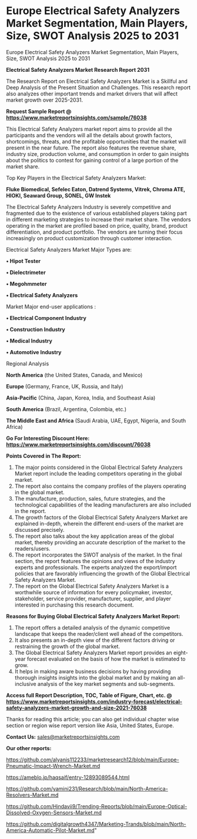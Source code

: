 # Europe Electrical Safety Analyzers Market Segmentation, Main Players, Size, SWOT Analysis 2025 to 2031
 Europe Electrical Safety Analyzers Market Segmentation, Main Players, Size, SWOT Analysis 2025 to 2031

<strong>Electrical Safety Analyzers Market Research Report 2031</strong>

The Research Report on Electrical Safety Analyzers Market is a Skillful and Deep Analysis of the Present Situation and Challenges. This research report also analyzes other important trends and market drivers that will affect market growth over 2025-2031.

<strong>Request Sample Report @ <a href=https://www.marketreportsinsights.com/sample/76038>https://www.marketreportsinsights.com/sample/76038</a></strong>

This Electrical Safety Analyzers market report aims to provide all the participants and the vendors will all the details about growth factors, shortcomings, threats, and the profitable opportunities that the market will present in the near future. The report also features the revenue share, industry size, production volume, and consumption in order to gain insights about the politics to contest for gaining control of a large portion of the market share.

Top Key Players in the Electrical Safety Analyzers Market:

<strong>Fluke Biomedical, Sefelec Eaton, Datrend Systems, Vitrek, Chroma ATE, HIOKI, Seaward Group, SONEL, GW Instek</strong>

The Electrical Safety Analyzers Industry is severely competitive and fragmented due to the existence of various established players taking part in different marketing strategies to increase their market share. The vendors operating in the market are profiled based on price, quality, brand, product differentiation, and product portfolio. The vendors are turning their focus increasingly on product customization through customer interaction.

Electrical Safety Analyzers Market Major Types are:

<strong>• Hipot Tester

• Dielectrimeter

• Megohmmeter

• Electrical Safety Analyzers</strong>

Market Major end-user applications :

<strong>• Electrical Component Industry

• Construction Industry

• Medical Industry

• Automotive Industry</strong>

Regional Analysis

</u><strong><b>North America</b></strong> (the United States, Canada, and Mexico)

<strong><b>Europe </b></strong>(Germany, France, UK, Russia, and Italy)

<strong><b>Asia-Pacific</b></strong> (China, Japan, Korea, India, and Southeast Asia)

<strong><b>South America</b></strong> (Brazil, Argentina, Colombia, etc.)

<strong><b>The Middle East and Africa</b></strong> (Saudi Arabia, UAE, Egypt, Nigeria, and South Africa)

<strong>Go For Interesting Discount Here: <a href=https://www.marketreportsinsights.com/discount/76038>https://www.marketreportsinsights.com/discount/76038</a></strong>

<strong>Points Covered in The Report:</strong>
<ol>
  <li>The major points considered in the Global Electrical Safety Analyzers Market report include the leading competitors operating in the global market.</li>
  <li>The report also contains the company profiles of the players operating in the global market.</li>
  <li>The manufacture, production, sales, future strategies, and the technological capabilities of the leading manufacturers are also included in the report.</li>
  <li>The growth factors of the Global Electrical Safety Analyzers Market are explained in-depth, wherein the different end-users of the market are discussed precisely.</li>
  <li>The report also talks about the key application areas of the global market, thereby providing an accurate description of the market to the readers/users.</li>
  <li>The report incorporates the SWOT analysis of the market. In the final section, the report features the opinions and views of the industry experts and professionals. The experts analyzed the export/import policies that are favorably influencing the growth of the Global Electrical Safety Analyzers Market.</li>
  <li>The report on the Global Electrical Safety Analyzers Market is a worthwhile source of information for every policymaker, investor, stakeholder, service provider, manufacturer, supplier, and player interested in purchasing this research document.</li>
</ol>
<strong>Reasons for Buying Global Electrical Safety Analyzers Market Report:</strong>

<ol>
  <li>The report offers a detailed analysis of the dynamic competitive landscape that keeps the reader/client well ahead of the competitors.</li>
  <li>It also presents an in-depth view of the different factors driving or restraining the growth of the global market.</li>
  <li>The Global Electrical Safety Analyzers Market report provides an eight-year forecast evaluated on the basis of how the market is estimated to grow.</li>
  <li>It helps in making aware business decisions by having providing thorough insights insights into the global market and by making an all-inclusive analysis of the key market segments and sub-segments.</li>
</ol>
<strong>Access full Report Description, TOC, Table of Figure, Chart, etc. @ <a href=https://www.marketreportsinsights.com/industry-forecast/electrical-safety-analyzers-market-growth-and-size-2021-76038>https://www.marketreportsinsights.com/industry-forecast/electrical-safety-analyzers-market-growth-and-size-2021-76038</a></strong>


Thanks for reading this article; you can also get individual chapter wise section or region wise report version like Asia, United States, Europe.

<strong>Contact Us:</strong>
sales@marketreportsinsights.com

<strong>Our other reports:</strong>

<a href=https://github.com/alyanis112233/marketresearch12/blob/main/Europe-Pneumatic-Impact-Wrench-Market.md>https://github.com/alyanis112233/marketresearch12/blob/main/Europe-Pneumatic-Impact-Wrench-Market.md</a>

<a href=https://ameblo.jp/haqsaif/entry-12893089544.html>https://ameblo.jp/haqsaif/entry-12893089544.html</a>

<a href=https://github.com/yamini231/Research/blob/main/North-America-Resolvers-Market.md>https://github.com/yamini231/Research/blob/main/North-America-Resolvers-Market.md</a>

<a href=https://github.com/Hindavii9/Trending-Reports/blob/main/Europe-Optical-Dissolved-Oxygen-Sensors-Market.md>https://github.com/Hindavii9/Trending-Reports/blob/main/Europe-Optical-Dissolved-Oxygen-Sensors-Market.md</a>

<a href=https://github.com/digitalgrowth4347/Marketing-Trands/blob/main/North-America-Automatic-Pilot-Market.md>https://github.com/digitalgrowth4347/Marketing-Trands/blob/main/North-America-Automatic-Pilot-Market.md</a>"
